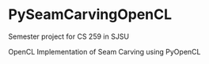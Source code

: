 # PySeamCarvingOpenCL

Semester project for CS 259 in SJSU

OpenCL Implementation of Seam Carving using PyOpenCL
